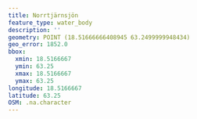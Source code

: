 ```yaml
---
title: Norrtjärnsjön
feature_type: water_body
description: ''
geometry: POINT (18.51666666408945 63.2499999948434)
geo_error: 1852.0
bbox:
  xmin: 18.5166667
  ymin: 63.25
  xmax: 18.5166667
  ymax: 63.25
longitude: 18.5166667
latitude: 63.25
OSM: .na.character
---
```

